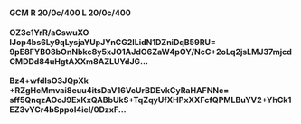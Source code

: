#### GCM R 20/0c/400 L 20/0c/400
**OZ3c1YrR/aCswuXO**<br/>**lJop4bs6Ly9qLysjaYUpJYnCG2ILidN1DZniDqB59RU=**<br/>**9pE8FYB08bOnNbkc8y5xJO1AJdO6ZaW4pOY/NcC+2oLq2jsLMJ37mjcdCMDDd84uHgtAXXm8AZLUYdJG...**<br/><br/>
**Bz4+wfdlsO3JQpXk**<br/>**+RZgHcMmvai8euu4itsDaV16VcUrBDEvkCyRaHAFNNc=**<br/>**sff5QnqzAOcJ9ExKxQABbUkS+TqZqyUfXHPxXXFcfQPMLBuYV2+YhCk1EZ3vYCr4bSppoI4ieI/0DzxF...**